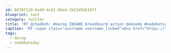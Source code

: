 ```yaml
---
id: 8470f119-5e40-4c61-85e4-2b15d5b635ff
blueprint: text
category: twitter
title: 'RT @chadkoh: #mecog INSANE breadboard action @oknode #nodebotsday. Some seriously HOTTTXXX soldering too! DMX, PWM, LED in da house!'
caption: 'RT <span class="username username_linked">@<a href="https://twitter.com/chadkoh" title="Chad Kohalyk">chadkoh</a></span>: <span class="hashtag hashtag_local">#<a href="http://tweettemp.darylchymko.ca/?tag=mecog">mecog</a> INSANE breadboard action @oknode <span class="hashtag hashtag_local">#<a href="http://tweettemp.darylchymko.ca/?tag=nodebotsday">nodebotsday</a>. Some seriously HOTTTXXX soldering too! DMX, PWM, LED in da house!'
tags:
  - mecog
  - nodebotsday
---
```

